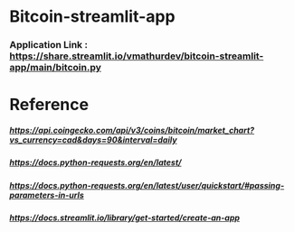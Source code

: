 # Bitcoin-streamlit-app

### Application Link :  https://share.streamlit.io/vmathurdev/bitcoin-streamlit-app/main/bitcoin.py

# Reference
##### https://api.coingecko.com/api/v3/coins/bitcoin/market_chart?vs_currency=cad&days=90&interval=daily
##### https://docs.python-requests.org/en/latest/
##### https://docs.python-requests.org/en/latest/user/quickstart/#passing-parameters-in-urls
##### https://docs.streamlit.io/library/get-started/create-an-app
